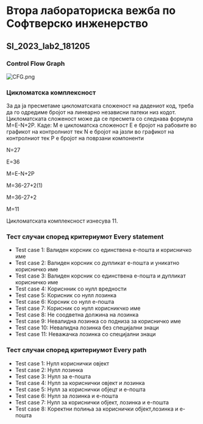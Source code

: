 # Втора лабораториска вежба по Софтверско инженерство

## SI_2023_lab2_181205

###  Control Flow Graph

![CFG.png](..%2FDesktop%2FCFG.png)

### Цикломатска комплексност

За да ја пресметаме цикломатската сложеност на дадениот код, треба да го одредиме бројот на линеарно независни патеки низ кодот. Цикломатската сложеност може да се пресмета со следнава формула M=E-N+2P. Каде:
  М е цикломатска сложеност
  E е бројот на рабовите во графикот на контролниот тек
  N е бројот на јазли во графикот на контролниот тек
  P е бројот на поврзани компоненти
  
N=27

E=36

M=E-N+2P

М=36-27+2(1)

М=36-27+2

М=11

Цикломатската комплексност изнесува 11.

  
### Тест случаи според критериумот  Every statement 

- Test case 1: Валиден корсник со единствена е-пошта и корисничко име
- Test case 2: Валиден корсник со дупликат е-пошта и уникатно корисничко име
- Test case 3: Валиден корсник со единствена е-пошта и дупликат корисничко име
- Test case 4: Кориснник со нулл вредности
- Test case 5: Корисник со нулл лозинка
- Test case 6: Корсник со нулл е-пошта
- Test case 7: Корисник со нулл корисникчко име
- Test case 8: Не соодветна должина на лозинка
- Test case 9: Невалидна лозинка со подниза за корисничко име
- Test case 10: Невалидна лозинка без специјални знаци
- Test case 11: Неважачка лозинка со специјални знаци


### Тест случаи според критериумот Every path

- Test case 1: Нулл кориснички овјект
- Test case 2: Нулл лозинка
- Test case 3: Нулл за е-пошта
- Test case 4: Нулл за кориснички овјект и лозинка
- Test case 5: Нулл за кориснички објецт и е-пошта
- Test case 6: Нулл за лозинка и е-пошта
- Test case 7: Нулл за кориснички објект, лозинка и е-пошта
- Test case 8: Коректни полиња за кориснички објект,лозинка и е-пошта